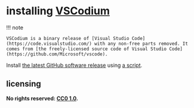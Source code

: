 # installing [VSCodium]

!!! note
    
    VSCodium is a binary release of [Visual Studio Code](https://code.visualstudio.com/) with any non-free parts removed. It comes from [the freely-licensed source code of Visual Studio Code](https://github.com/Microsoft/vscode).

Install [the latest GitHub software release](https://github.com/VSCodium/vscodium/releases/latest) using [a script](islGHsr.md).

## licensing
**No rights reserved: [CC0 1.0](https://creativecommons.org/publicdomain/zero/1.0/).**

[VSCodium]: https://github.com/VSCodium/vscodium
